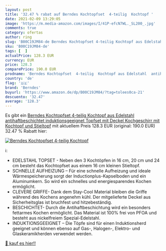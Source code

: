 ```yaml
---
layout: post
title: '32.47 % rabat auf Berndes Kochtopfset  4-teilig  Kochtopf '
date: 2021-02-09 13:29:05
image: 'https://m.media-amazon.com/images/I/41P-efcN7WL._SL200_.jpg'
comments: true
category: ofertas
author: ring
slug: 'B00C19JM84-de Berndes Kochtopfset 4-teilig Kochtopf aus Edelstahl...'
sku: 'B00C19JM84-de'
tags: [  ]
actualPrice: 128.3 EUR
currency: EUR
price: 128.3
comparePrice: 190.0 EUR
prodname: 'Berndes Kochtopfset  4-teilig  Kochtopf aus Edelstahl  antihaftbeschichtet  induktionsgeeignet  Topfset mit Deckel  Kochgeschirr mit Kochtopf und Stieltopf'
country: 'de'
flag: '🇩🇪'
brand: 'Berndes'
buyurl: 'https://www.amazon.de/dp/B00C19JM84/?tag=tolees0ca-21'
descuento: '32.47'
average: '128.3'
---
```


Es gibt ein [Berndes Kochtopfset  4-teilig  Kochtopf aus Edelstahl  antihaftbeschichtet  induktionsgeeignet  Topfset mit Deckel  Kochgeschirr mit Kochtopf und Stieltopf](https://www.amazon.de/dp/B00C19JM84/?tag=tolees0ca-21) mit aktuellem Preis 128.3 EUR (original: 190.0 EUR) 32.47 % Rabatt hier:

[![Berndes Kochtopfset  4-teilig  Kochtopf ](https://m.media-amazon.com/images/I/41P-efcN7WL._SL200_.jpg)](https://www.amazon.de/dp/B00C19JM84/?tag=tolees0ca-21)

ℹ️:

- EDELSTAHL TOPSET - Neben den 3 Kochtöpfen in 16 cm, 20 cm und 24 cm besteht das Kochtopfset aus einem 16 cm kleinen Stieltopf.
- SCHNELLE AUFHEIZUNG – Für eine schnelle Aufheizung und ideale Wärmespeicherung sorgt der Inductionplus-Kapselboden und ein Aluminumkern. So wird ein schnelles und energiesparendes Kochen ermöglicht.
- CLEVERE GRIFFE- Dank dem Stay-Cool Material bleiben die Griffe während des Kochens angenehm kühl. Der mitgelieferte Deckel aus Sicherheitsglas ist bruchfest und hitzebeständig.
- BESCHICHTET- Durch die Antihaftbeschichtung wird ein besonders fettarmes Kochen ermöglicht. Das Material ist 100% frei von PFOA und besteht aus nickelfreiem Spezial-Edelstahl.
- INDUKTIONSGEEIGNET – Die Töpfe sind für einen Induktionsherd geeignet und können ebenso auf Gas-, Halogen-, Elektro- und Glaskeramikherden verwendet werden.

[🛒 kauf es hier!!](https://www.amazon.de/dp/B00C19JM84/?tag=tolees0ca-21)

